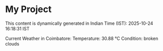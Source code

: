 # My Project

This content is dynamically generated in Indian Time (IST): 2025-10-24 16:18:31 IST


Current Weather in Coimbatore:
Temperature: 30.88 °C
Condition: broken clouds
